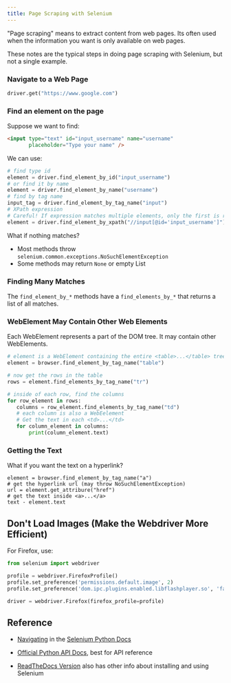 ```yaml
---
title: Page Scraping with Selenium
---
```


"Page scraping" means to extract content from web pages.
Its often used when the information you want is only available
on web pages.

These notes are the typical steps in doing page scraping
with Selenium, but not a single example.

### Navigate to a Web Page

```python
driver.get("https://www.google.com")
```

### Find an element on the page

Suppose we want to find:
```html
<input type="text" id="input_username" name="username" 
       placeholder="Type your name" />
```

We can use:

```python
# find type id
element = driver.find_element_by_id("input_username")
# or find it by name
element = driver.find_element_by_name("username")
# find by tag name
input_tag = driver.find_element_by_tag_name("input")
# XPath expression
# Careful! If expression matches multiple elements, only the first is returned.
element = driver.find_element_by_xpath("//input[@id='input_username']")
```

What if nothing matches?

* Most methods throw `selenium.common.exceptions.NoSuchElementException`
* Some methods may return `None` or empty List

### Finding Many Matches

The `find_element_by_*` methods have a `find_elements_by_*` that
returns a list of all matches.

### WebElement May Contain Other Web Elements

Each WebElement represents a part of the DOM tree.
It may contain other WebElements.

```python
# element is a WebElement containing the entire <table>...</table> tree
element = browser.find_element_by_tag_name("table")

# now get the rows in the table
rows = element.find_elements_by_tag_name("tr")

# inside of each row, find the columns
for row_element in rows:
   columns = row_element.find_elements_by_tag_name("td")
   # each column is also a WebEelement
   # Get the text in each <td>...</td>
   for column_element in columns:
       print(column_element.text)
```

### Getting the Text

What if you want the text on a hyperlink?

```
element = browser.find_element_by_tag_name("a")
# get the hyperlink url (may throw NoSuchElementException)
url = element.get_attribure("href")
# get the text inside <a>...</a>
text - element.text
```

## Don't Load Images (Make the Webdriver More Efficient)

For Firefox, use:
```python
from selenium import webdriver

profile = webdriver.FirefoxProfile()
profile.set_preference('permissions.default.image', 2)
profile.set_preference('dom.ipc.plugins.enabled.libflashplayer.so', 'false')

driver = webdriver.Firefox(firefox_profile=profile)
```

## Reference

* [Navigating](https://selenium-python.readthedocs.io/nagivating.html) in the [Selenium Python Docs][selenium-python-rtd]

* [Official Python API Docs](https://selenium.dev/selenium/docs/api/py/), best for API reference

* [ReadTheDocs Version](https://selenium-python.readthedocs.io/api.html) also has other info about installing and using Selenium


[selenium-python-rtd]: https://selenium-python.readthedocs.io/index.html
